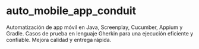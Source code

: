 # auto_mobile_app_conduit
Automatización de app móvil en Java, Screenplay, Cucumber, Appium y Gradle. Casos de prueba en lenguaje Gherkin para una ejecución eficiente y confiable. Mejora calidad y entrega rápida.
